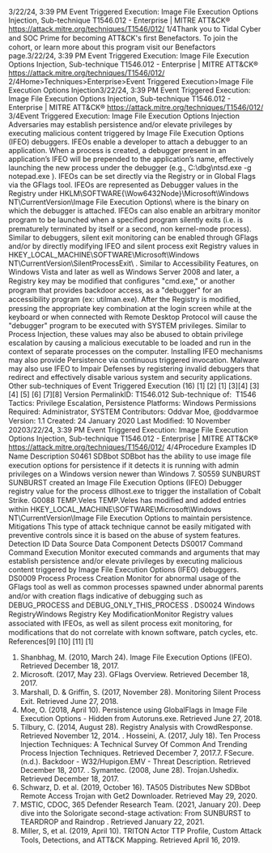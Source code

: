 3/22/24, 3:39 PM Event Triggered Execution: Image File Execution Options Injection, Sub-technique T1546.012 - Enterprise | MITRE ATT&CK®
https://attack.mitre.org/techniques/T1546/012/ 1/4Thank you to Tidal Cyber and SOC Prime for becoming ATT&CK's ﬁrst Benefactors. To join the cohort, or learn more about this program visit our
Benefactors page.3/22/24, 3:39 PM Event Triggered Execution: Image File Execution Options Injection, Sub-technique T1546.012 - Enterprise | MITRE ATT&CK®
https://attack.mitre.org/techniques/T1546/012/ 2/4Home>Techniques>Enterprise>Event Triggered Execution>Image File Execution Options Injection3/22/24, 3:39 PM Event Triggered Execution: Image File Execution Options Injection, Sub-technique T1546.012 - Enterprise | MITRE ATT&CK®
https://attack.mitre.org/techniques/T1546/012/ 3/4Event Triggered Execution: Image File Execution Options
Injection
Adversaries may establish persistence and/or elevate privileges by executing malicious content triggered by Image File Execution Options
(IFEO) debuggers. IFEOs enable a developer to attach a debugger to an application. When a process is created, a debugger present in an
application’s IFEO will be prepended to the application’s name, effectively launching the new process under the debugger (e.g.,
C:\dbg\ntsd.exe -g notepad.exe ). 
IFEOs can be set directly via the Registry or in Global Flags via the GFlags tool. IFEOs are represented as Debugger values in the Registry
under HKLM\SOFTWARE{\Wow6432Node}\Microsoft\Windows NT\CurrentVersion\Image File Execution Options\ where
 is the binary on which the debugger is attached. 
IFEOs can also enable an arbitrary monitor program to be launched when a speciﬁed program silently exits (i.e. is prematurely terminated by
itself or a second, non kernel-mode process). Similar to debuggers, silent exit monitoring can be enabled through GFlags and/or by
directly modifying IFEO and silent process exit Registry values in HKEY\_LOCAL\_MACHINE\SOFTWARE\Microsoft\Windows
NT\CurrentVersion\SilentProcessExit\ . 
Similar to Accessibility Features, on Windows Vista and later as well as Windows Server 2008 and later, a Registry key may be modiﬁed that
conﬁgures "cmd.exe," or another program that provides backdoor access, as a "debugger" for an accessibility program (ex: utilman.exe).
After the Registry is modiﬁed, pressing the appropriate key combination at the login screen while at the keyboard or when connected with
Remote Desktop Protocol will cause the "debugger" program to be executed with SYSTEM privileges. 
Similar to Process Injection, these values may also be abused to obtain privilege escalation by causing a malicious executable to be loaded
and run in the context of separate processes on the computer. Installing IFEO mechanisms may also provide Persistence via continuous
triggered invocation.
Malware may also use IFEO to Impair Defenses by registering invalid debuggers that redirect and effectively disable various system and
security applications. Other sub-techniques of Event Triggered Execution (16)
[1]
[2]
[1]
[3][4]
[3][4]
[5]
[6]
[7][8]
Version PermalinkID: T1546.012
Sub-technique of:  T1546
 
Tactics: Privilege Escalation, Persistence
 
Platforms: Windows
 
Permissions Required: Administrator, SYSTEM
Contributors: Oddvar Moe, @oddvarmoe
Version: 1.1
Created: 24 January 2020
Last Modiﬁed: 10 November 20203/22/24, 3:39 PM Event Triggered Execution: Image File Execution Options Injection, Sub-technique T1546.012 - Enterprise | MITRE ATT&CK®
https://attack.mitre.org/techniques/T1546/012/ 4/4Procedure Examples
ID Name Description
S0461 SDBbot SDBbot has the ability to use image ﬁle execution options for persistence if it detects it is running with admin
privileges on a Windows version newer than Windows 7.
S0559 SUNBURST SUNBURST created an Image File Execution Options (IFEO) Debugger registry value for the process
dllhost.exe to trigger the installation of Cobalt Strike.
G0088 TEMP.Veles TEMP.Veles has modiﬁed and added entries within HKEY\_LOCAL\_MACHINE\SOFTWARE\Microsoft\Windows
NT\CurrentVersion\Image File Execution Options to maintain persistence.
Mitigations
This type of attack technique cannot be easily mitigated with preventive controls since it is based on the abuse of system features.
Detection
ID Data Source Data Component Detects
DS0017 Command Command Execution Monitor executed commands and arguments that may establish persistence
and/or elevate privileges by executing malicious content triggered by Image File
Execution Options (IFEO) debuggers.
DS0009 Process Process Creation Monitor for abnormal usage of the GFlags tool as well as common processes
spawned under abnormal parents and/or with creation ﬂags indicative of
debugging such as DEBUG\_PROCESS and DEBUG\_ONLY\_THIS\_PROCESS . 
DS0024 Windows RegistryWindows Registry
Key ModiﬁcationMonitor Registry values associated with IFEOs, as well as silent process exit
monitoring, for modiﬁcations that do not correlate with known software, patch
cycles, etc.
References[9]
[10]
[11]
[1]
1. Shanbhag, M. (2010, March 24). Image File Execution Options
(IFEO). Retrieved December 18, 2017.
2. Microsoft. (2017, May 23). GFlags Overview. Retrieved
December 18, 2017.
3. Marshall, D. & Griﬃn, S. (2017, November 28). Monitoring
Silent Process Exit. Retrieved June 27, 2018.
4. Moe, O. (2018, April 10). Persistence using GlobalFlags in
Image File Execution Options - Hidden from Autoruns.exe.
Retrieved June 27, 2018.
5. Tilbury, C. (2014, August 28). Registry Analysis with
CrowdResponse. Retrieved November 12, 2014.
 . Hosseini, A. (2017, July 18). Ten Process Injection Techniques:
A Technical Survey Of Common And Trending Process
Injection Techniques. Retrieved December 7, 2017.7. FSecure. (n.d.). Backdoor - W32/Hupigon.EMV - Threat
Description. Retrieved December 18, 2017.
 . Symantec. (2008, June 28). Trojan.Ushedix. Retrieved
December 18, 2017.
9. Schwarz, D. et al. (2019, October 16). TA505 Distributes New
SDBbot Remote Access Trojan with Get2 Downloader.
Retrieved May 29, 2020.
10. MSTIC, CDOC, 365 Defender Research Team. (2021, January
20). Deep dive into the Solorigate second-stage activation:
From SUNBURST to TEARDROP and Raindrop . Retrieved
January 22, 2021.
11. Miller, S, et al. (2019, April 10). TRITON Actor TTP Proﬁle,
Custom Attack Tools, Detections, and ATT&CK Mapping.
Retrieved April 16, 2019.